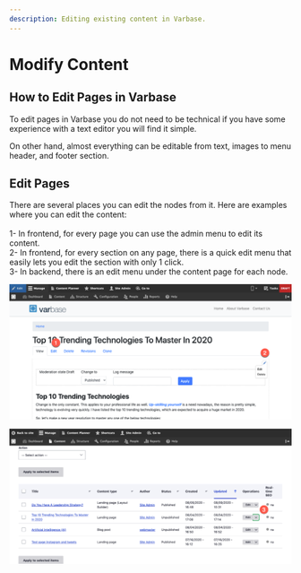 ```yaml
---
description: Editing existing content in Varbase.
---
```


# Modify Content

## How to Edit Pages in Varbase

To edit pages in Varbase you do not need to be technical if you have some experience with a text editor you will find it simple.

On other hand, almost everything can be editable from text, images to menu header, and footer section.

## Edit Pages

There are several places you can edit the nodes from it. Here are examples where you can edit the content:\
\
1- In frontend, for every page you can use the admin menu to edit its content.\
2- In frontend, for every section on any page, there is a quick edit menu that easily lets you edit the section with only 1 click.\
3- In backend, there is an edit menu under the content page for each node.

![Frontend Edit and Quick Edit menus](../../drupal-platform-docs/.gitbook/assets/Top-10-Trending-Technologies-To-Master-In-2020-test-qa-varbase-8-8-x-development-13-07-2020.png)

![Backend Edit menu](<../../drupal-platform-docs/.gitbook/assets/Content-test-qa-varbase-8-8-x-development-13-07-2020 (1).png>)
